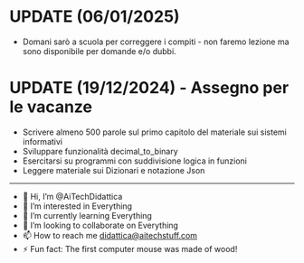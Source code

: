 # UPDATE (06/01/2025) 
- Domani sarò a scuola per correggere i compiti - non faremo lezione ma sono disponibile per domande e/o dubbi.

# UPDATE (19/12/2024) - Assegno per le vacanze
- Scrivere almeno 500 parole sul primo capitolo del materiale sui sistemi informativi
- Sviluppare funzionalità decimal_to_binary
- Esercitarsi su programmi con suddivisione logica in funzioni 
- Leggere materiale sui Dizionari e notazione Json
---

- 👋 Hi, I’m @AiTechDidattica
- 👀 I’m interested in Everything
- 🌱 I’m currently learning Everything
- 💞️ I’m looking to collaborate on Everything
- 📫 How to reach me didattica@aitechstuff.com
- ⚡ Fun fact: The first computer mouse was made of wood!

<!---
AiTechDidattica/AiTechDidattica is a ✨ special ✨ repository because its `README.md` (this file) appears on your GitHub profile.
You can click the Preview link to take a look at your changes.
--->
